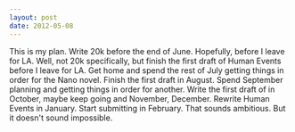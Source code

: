 ```yaml
---
layout: post
date: 2012-05-08
---
```


This is my plan. Write 20k before the end of June. Hopefully, before I leave for LA. Well, not 20k specifically, but finish the first draft of Human Events before I leave for LA. Get home and spend the rest of July getting things in order for the Nano novel. Finish the first draft in August. Spend September planning and getting things in order for another. Write the first draft of in October, maybe keep going and November, December. Rewrite Human Events in January. Start submitting in February. That sounds ambitious. But it doesn't sound impossible. 
